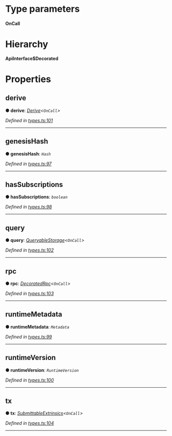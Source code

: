 

# Type parameters
#### OnCall 
# Hierarchy

**ApiInterface$Decorated**

# Properties

<a id="derive"></a>

##  derive

**● derive**: *[Derive](_types_.derive.md)<`OnCall`>*

*Defined in [types.ts:101](https://github.com/polkadot-js/api/blob/3835736/packages/api/src/types.ts#L101)*

___
<a id="genesishash"></a>

##  genesisHash

**● genesisHash**: *`Hash`*

*Defined in [types.ts:97](https://github.com/polkadot-js/api/blob/3835736/packages/api/src/types.ts#L97)*

___
<a id="hassubscriptions"></a>

##  hasSubscriptions

**● hasSubscriptions**: *`boolean`*

*Defined in [types.ts:98](https://github.com/polkadot-js/api/blob/3835736/packages/api/src/types.ts#L98)*

___
<a id="query"></a>

##  query

**● query**: *[QueryableStorage](_types_.queryablestorage.md)<`OnCall`>*

*Defined in [types.ts:102](https://github.com/polkadot-js/api/blob/3835736/packages/api/src/types.ts#L102)*

___
<a id="rpc"></a>

##  rpc

**● rpc**: *[DecoratedRpc](_types_.decoratedrpc.md)<`OnCall`>*

*Defined in [types.ts:103](https://github.com/polkadot-js/api/blob/3835736/packages/api/src/types.ts#L103)*

___
<a id="runtimemetadata"></a>

##  runtimeMetadata

**● runtimeMetadata**: *`Metadata`*

*Defined in [types.ts:99](https://github.com/polkadot-js/api/blob/3835736/packages/api/src/types.ts#L99)*

___
<a id="runtimeversion"></a>

##  runtimeVersion

**● runtimeVersion**: *`RuntimeVersion`*

*Defined in [types.ts:100](https://github.com/polkadot-js/api/blob/3835736/packages/api/src/types.ts#L100)*

___
<a id="tx"></a>

##  tx

**● tx**: *[SubmittableExtrinsics](_types_.submittableextrinsics.md)<`OnCall`>*

*Defined in [types.ts:104](https://github.com/polkadot-js/api/blob/3835736/packages/api/src/types.ts#L104)*

___

